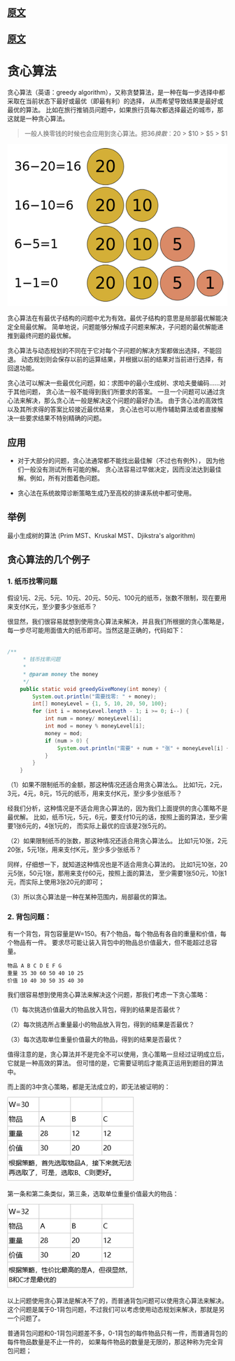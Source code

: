 
## [原文](https://zh.wikipedia.org/wiki/%E8%B4%AA%E5%BF%83%E7%AE%97%E6%B3%95)

## [原文](https://www.cnblogs.com/xiaozhang2014/p/7783795.html)

# 贪心算法

贪心算法（英语：greedy algorithm），又称贪婪算法，是一种在每一步选择中都采取在当前状态下最好或最优（即最有利）的选择，
从而希望导致结果是最好或最优的算法。
比如在旅行推销员问题中，如果旅行员每次都选择最近的城市，那这就是一种贪心算法。
> 一般人换零钱的时候也会应用到贪心算法。把$36换散︰$20 > $10 > $5 > $1

![](../images/basic/600px-Greedy_algorithm_36_cents.png)

贪心算法在有最优子结构的问题中尤为有效。最优子结构的意思是局部最优解能决定全局最优解。
简单地说，问题能够分解成子问题来解决，子问题的最优解能递推到最终问题的最优解。

贪心算法与动态规划的不同在于它对每个子问题的解决方案都做出选择，不能回退。
动态规划则会保存以前的运算结果，并根据以前的结果对当前进行选择，有回退功能。

贪心法可以解决一些最优化问题，如：求图中的最小生成树、求哈夫曼编码……对于其他问题，
贪心法一般不能得到我们所要求的答案。
一旦一个问题可以通过贪心法来解决，那么贪心法一般是解决这个问题的最好办法。
由于贪心法的高效性以及其所求得的答案比较接近最优结果，
贪心法也可以用作辅助算法或者直接解决一些要求结果不特别精确的问题。


## 应用

- 对于大部分的问题，贪心法通常都不能找出最佳解（不过也有例外），
因为他们一般没有测试所有可能的解。
贪心法容易过早做决定，因而没法达到最佳解。例如，所有对图着色问题。

- 贪心法在系统故障诊断策略生成乃至高校的排课系统中都可使用。 

## 举例

最小生成树的算法 (Prim MST、Kruskal MST、Djikstra's algorithm)


## 贪心算法的几个例子

### 1. 纸币找零问题

假设1元、2元、5元、10元、20元、50元、100元的纸币，张数不限制，现在要用来支付K元，至少要多少张纸币？

很显然，我们很容易就想到使用贪心算法来解决，并且我们所根据的贪心策略是，
每一步尽可能用面值大的纸币即可。当然这是正确的，代码如下：

```java

/**
     * 钱币找零问题
     *
     * @param money the money
     */
    public static void greedyGiveMoney(int money) {
        System.out.println("需要找零: " + money);
        int[] moneyLevel = {1, 5, 10, 20, 50, 100};
        for (int i = moneyLevel.length - 1; i >= 0; i--) {
            int num = money/ moneyLevel[i];
            int mod = money % moneyLevel[i];
            money = mod;
            if (num > 0) {
                System.out.println("需要" + num + "张" + moneyLevel[i] + "块的");
            }
        }
    }

```

（1）如果不限制纸币的金额，那这种情况还适合用贪心算法么。
比如1元，2元，3元，4元，8元，15元的纸币，用来支付K元，至少多少张纸币？

经我们分析，这种情况是不适合用贪心算法的，因为我们上面提供的贪心策略不是最优解。
比如，纸币1元，5元，6元，要支付10元的话，按照上面的算法，至少需要1张6元的，4张1元的，
而实际上最优的应该是2张5元的。

（2）如果限制纸币的张数，那这种情况还适合用贪心算法么。
比如1元10张，2元20张，5元1张，用来支付K元，至少多少张纸币？

同样，仔细想一下，就知道这种情况也是不适合用贪心算法的。
比如1元10张，20元5张，50元1张，那用来支付60元，按照上面的算法，
至少需要1张50元，10张1元，而实际上使用3张20元的即可；

（3）所以贪心算法是一种在某种范围内，局部最优的算法。



### 2. 背包问题： 
有一个背包，背包容量是W=150。有7个物品，每个物品有各自的重量和价值，每个物品有一件。
要求尽可能让装入背包中的物品总价值最大，但不能超过总容量。
```
物品 A B C D E F G 
重量 35 30 60 50 40 10 25 
价值 10 40 30 50 35 40 30
```
我们很容易想到使用贪心算法来解决这个问题，那我们考虑一下贪心策略：

（1）每次挑选价值最大的物品放入背包，得到的结果是否最优？

（2）每次挑选所占重量最小的物品放入背包，得到的结果是否最优？

（3）每次选取单位重量价值最大的物品，得到的结果是否最优？

值得注意的是，贪心算法并不是完全不可以使用，贪心策略一旦经过证明成立后，它就是一种高效的算法。
但可惜的是，它需要证明后才能真正运用到题目的算法中。

而上面的3中贪心策略，都是无法成立的，即无法被证明的：

![](../images/basic/greedy_algorithm_package_1.png)
 	 
 第一条和第二条类似，第三条，选取单位重量价值最大的物品：

![](../images/basic/greedy_algorithm_package_2.png)

以上问题使用贪心算法是解决不了的，而普通背包问题可以使用贪心算法来解决。
这个问题是属于0-1背包问题，不过我们可以考虑使用动态规划来解决，那就是另一个问题了。

普通背包问题和0-1背包问题差不多，0-1背包的每件物品只有一件，而普通背包的每件物品数量是不止一件的，
如果每件物品的数量是无限的，那这种称为完全背包问题；

 